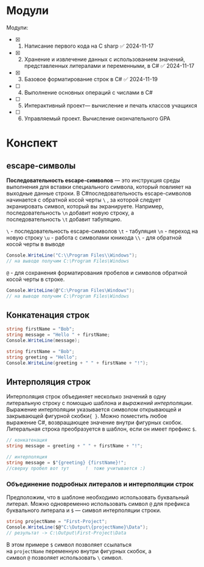 # Модули
Модули:
- [x] 1) Написание первого кода на C sharp ✅ 2024-11-17
- [x] 2) Хранение и извлечение данных с использованием значений, представленных литералами и переменными, в C# ✅ 2024-11-17
- [x] 3) Базовое форматирование строк в C# ✅ 2024-11-19
- [ ] 4) Выполнение основных операций с числами в C#
- [ ] 5) Интерактивный проект— вычисление и печать классов учащихся
- [ ] 6) Управляемый проект. Вычисление окончательного GPA
# Конспект
## escape-символы
**Последовательность escape-символов** — это инструкция среды выполнения для вставки специального символа, который повлияет на выходные данные строки. В C#последовательность escape-символов начинается с обратной косой черты `\` , за которой следует экранировать символ, который вы экранируете. Например, последовательность `\n` добавит новую строку, а последовательность `\t` добавит табуляцию.

`\` - последовательность escape-символов
`\t` - табуляция
`\n` - переход на новую строку
`\u` - работа с символами юникода
`\\` - для обратной косой черты в выводе
```C#
Console.WriteLine("C:\\Program Files\\Windows");
// на выводе получим C:\Program Files\Windows
```
`@` - для сохранения форматирования пробелов и символов обратной косой черты в строке.
```C#
Console.WriteLine(@"C:\Program Files\Windows");
// на выводе получим C:\Program Files\Windows
```
## Конкатенация строк
```C#
string firstName = "Bob";
string message = "Hello " + firstName;
Console.WriteLine(message);
```
```C#
string firstName = "Bob";
string greeting = "Hello";
Console.WriteLine(greeting + " " + firstName + "!");
```

## Интерполяция строк
Интерполяция строк объединяет несколько значений в одну литеральную строку с помощью шаблона и _выражений интерполяции_. Выражение интерполяции указывается символом открывающей и закрывающей фигурной скобки`{ }`. Можно поместить любое выражение C#, возвращающее значение внутри фигурных скобок. Литеральная строка преобразуется в шаблон, если он имеет префикс `$`.
```C# 
// конкатенация
string message = greeting + " " + firstName + "!";
```
```C# 
// интерполяция
string message = $"{greeting} {firstName}!";
//сверху пробел вот тут      !  тоже учитывается :)
```

### Объединение подробных литералов и интерполяции строк
Предположим, что в шаблоне необходимо использовать буквальный литерал. Можно одновременно использовать символ `@` для префикса буквального литерала и `$` — символ интерполяции строки.
```C#
string projectName = "First-Project";
Console.WriteLine($@"C:\Output\{projectName}\Data");
// результат -> C:\Output\First-Project\Data
```
В этом примере `$` символ позволяет ссылаться на `projectName` переменную внутри фигурных скобок, а символ `@` позволяет использовать `\` символ.